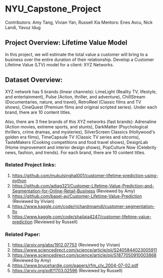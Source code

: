 # NYU_Capstone_Project
Contributors: Amy Tang, Vivian Yan, Russell Xia
Mentors: Enes Avcu, Nick Landi, Yavuz Idug

## Project Overview: Lifetime Value Model
In this project, we will estimate the total value a customer will bring to a business over the entire duration of their relationship. 
Develop a Customer Lifetime Value (LTV) model for a client: XYZ Networks.

## Dataset Overview:
XYZ network has 5 brands (linear channels): LimeLight (Reality TV, lifestyle, and entertainment), Pulse (Action, thriller, and adventure), ChillStream (Documentaries, nature, and travel), RetroReel (Classic films and TV shows), CineQuest (Premium films and original scripted series). Under each brand, there are 10 content titles.

Also, there are 3 free brands of this XYZ networks (fast brands): Adrenaline (Action movies, extreme sports, and stunts), DarkMatter (Psychological thrillers, crime dramas, and mysteries), SilverScreen Classics (Hollywood's golden era films), TimeCapsule TV (Classic TV series and sitcoms), TasteMakers (Cooking competitions and food travel shows), DesignLab (Home improvement and interior design shows), PopCulture Now (Celebrity news, fashion, and trends). For each brand, there are 10 content titles.


### Related Project links:
1. https://github.com/mukulsinghal001/customer-lifetime-prediction-using-python
2. https://github.com/adiag321/Customer-Lifetime-Value-Prediction-and-Segmentation-for-Online-Retail-Business (Reviewed by Amy)
3. https://github.com/basel-ay/Customer-Lifetime-Value-Prediction (Reviewed by Vivian)
4. https://www.kaggle.com/code/richardnnamdi/customer-segmentation-ltv
5. https://www.kaggle.com/code/shailaja4247/customer-lifetime-value-prediction (Reviewed by Russell)


### Related Paper:
1. https://arxiv.org/abs/1912.07753 (Reviewed by Vivian)
2. https://www.sciencedirect.com/science/article/pii/S2405844023005911
3. https://www.sciencedirect.com/science/article/pii/S1877050910003868 (Reviewed by Amy)
4. https://www.brucehardie.com/papers/rfm_clv_2004-07-02.pdf
5. https://arxiv.org/pdf/1703.02596 (Reviewed by Russell)
